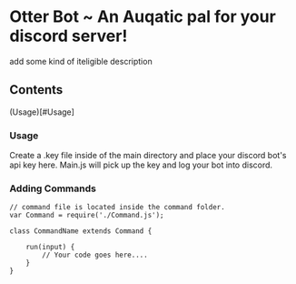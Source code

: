# Otter Bot ~ An Auqatic pal for your discord server!

add some kind of iteligible description

## Contents

(Usage)[#Usage]

### Usage

Create a .key file inside of the main directory and place your discord bot's api key here. Main.js will pick up the key and log your bot into discord.

### Adding Commands


```Js
// command file is located inside the command folder.
var Command = require('./Command.js');

class CommandName extends Command {

    run(input) {
        // Your code goes here....
    }
}
```
